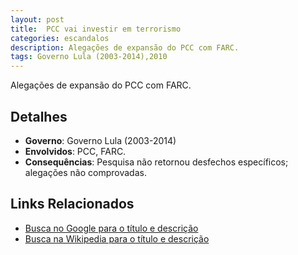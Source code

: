 ```yaml
---
layout: post
title:  PCC vai investir em terrorismo
categories: escandalos
description: Alegações de expansão do PCC com FARC.
tags: Governo Lula (2003-2014),2010
---
```


Alegações de expansão do PCC com FARC.

## Detalhes
- **Governo**: Governo Lula (2003-2014)
- **Envolvidos**: PCC, FARC.
- **Consequências**: Pesquisa não retornou desfechos específicos; alegações não comprovadas.

## Links Relacionados
- [Busca no Google para o título e descrição](https://www.google.com/search?q=PCC%20vai%20investir%20em%20terrorismo%20Alega%C3%A7%C3%B5es%20de%20expans%C3%A3o%20do%20PCC%20com%20FARC.%20Governo%20Lula%20%282003-2014%29)
- [Busca na Wikipedia para o título e descrição](https://en.wikipedia.org/w/index.php?search=PCC%20vai%20investir%20em%20terrorismo%20Alega%C3%A7%C3%B5es%20de%20expans%C3%A3o%20do%20PCC%20com%20FARC.%20Governo%20Lula%20%282003-2014%29)
